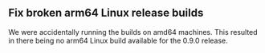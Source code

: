 ## Fix broken arm64 Linux release builds

We were accidentally running the builds on amd64 machines. This resulted in there being no arm64 Linux build available for the 0.9.0 release.
